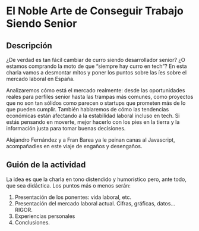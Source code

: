 # El Noble Arte de Conseguir Trabajo Siendo Senior
## Descripción
¿De verdad es tan fácil cambiar de curro siendo desarrollador senior? ¿O estamos comprando la moto de que “siempre hay curro en tech”? En esta charla vamos a desmontar mitos y poner los puntos sobre las íes sobre el mercado laboral en España.

Analizaremos cómo está el mercado realmente: desde las oportunidades reales para perfiles senior hasta las trampas más comunes, como proyectos que no son tan sólidos como parecen o startups que prometen más de lo que pueden cumplir. También hablaremos de cómo las tendencias económicas están afectando a la estabilidad laboral incluso en tech. Si estás pensando en moverte, mejor hacerlo con los pies en la tierra y la información justa para tomar buenas decisiones.

Alejandro Fernández y a Fran Barea ya le peinan canas al Javascript, acompañadles en este viaje de engaños y desengaños.

## Guión de la actividad

La idea es que la charla en tono distendido y humorístico pero, ante todo, que sea didáctica. Los puntos más o menos serán:

1. Presentación de los ponentes: vida laboral, etc.
2. Presentación del mercado laboral actual. Cifras, gráficas, datos... RIGOR.
3. Experiencias personales
4. Conclusiones.